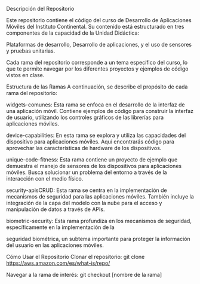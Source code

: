Descripción del Repositorio

Este repositorio contiene el código del curso de Desarrollo de Aplicaciones Móviles del Instituto Continental. Su contenido está estructurado en tres componentes de la capacidad de la Unidad Didáctica: 

Plataformas de desarrollo, Desarrollo de aplicaciones, y el uso de sensores y pruebas unitarias.

Cada rama del repositorio corresponde a un tema específico del curso, lo que te permite navegar por los diferentes proyectos y ejemplos de código vistos en clase.

Estructura de las Ramas
A continuación, se describe el propósito de cada rama del repositorio:

widgets-comunes: Esta rama se enfoca en el desarrollo de la interfaz de una aplicación móvil. Contiene ejemplos de código para construir la interfaz de usuario, utilizando los controles gráficos de las librerías para aplicaciones móviles.

device-capabilities: En esta rama se explora y utiliza las capacidades del dispositivo para aplicaciones móviles. Aquí encontrarás código para aprovechar las características de hardware de los dispositivos.

unique-code-fitness: Esta rama contiene un proyecto de ejemplo que demuestra el manejo de sensores de los dispositivos para aplicaciones móviles. Busca solucionar un problema del entorno a través de la interacción con el medio físico.

security-apisCRUD: Esta rama se centra en la implementación de mecanismos de seguridad para las aplicaciones móviles. También incluye la integración de la capa del modelo con la nube para el acceso y manipulación de datos a través de APIs.

biometric-security: Esta rama profundiza en los mecanismos de seguridad, específicamente en la implementación de la 

seguridad biométrica, un subtema importante para proteger la información del usuario en las aplicaciones móviles.

Cómo Usar el Repositorio
Clonar el repositorio:
git clone https://aws.amazon.com/es/what-is/repo/

Navegar a la rama de interés:
git checkout [nombre de la rama]
